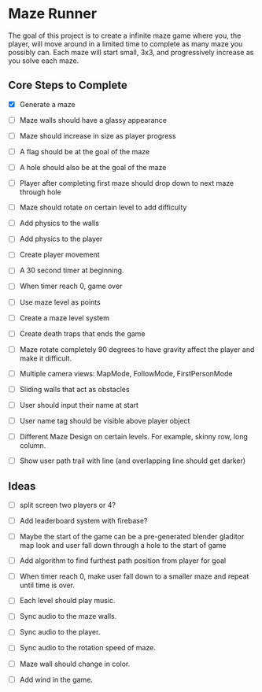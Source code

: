 # Maze Runner

The goal of this project is to create a infinite maze game where you, the player, will move around in a limited time to complete as many maze you possibly can. Each maze will start small, 3x3, and progressively increase as you solve each maze. 

## Core Steps to Complete 
- [x] Generate a maze 
- [ ] Maze walls should have a glassy appearance
- [ ] Maze should increase in size as player progress
- [ ] A flag should be at the goal of the maze
- [ ] A hole should also be at the goal of the maze 
- [ ] Player after completing first maze should drop down to next maze through hole
- [ ] Maze should rotate on certain level to add difficulty
- [ ] Add physics to the walls
- [ ] Add physics to the player
- [ ] Create player movement
- [ ] A 30 second timer at beginning. 
- [ ] When timer reach 0, game over 
- [ ] Use maze level as points
- [ ] Create a maze level system 
- [ ] Create death traps that ends the game
- [ ] Maze rotate completely 90 degrees to have gravity affect the player and make it difficult. 
- [ ] Multiple camera views: MapMode, FollowMode, FirstPersonMode
- [ ] Sliding walls that act as obstacles
- [ ] User should input their name at start
- [ ] User name tag should be visible above player object
- [ ] Different Maze Design on certain levels. For example, skinny row, long column.
- [ ] Show user path trail with line (and overlapping line should get darker)


## Ideas
- [ ] split screen two players or 4? 
- [ ] Add leaderboard system with firebase?
- [ ] Maybe the start of the game can be a pre-generated blender gladitor map look and user fall down through a hole to the start of game
- [ ] Add algorithm to find furthest path position from player for goal 
- [ ] When timer reach 0, make user fall down to a smaller maze and repeat until time is over.
- [ ] Each level should play music.
- [ ] Sync audio to the maze walls. 
- [ ] Sync audio to the player. 
- [ ] Sync audio to the rotation speed of maze.
- [ ] Maze wall should change in color.
- [ ] Add wind in the game.

